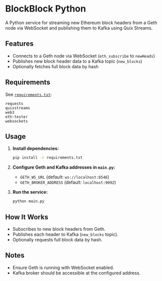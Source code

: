 # BlockBlock Python

A Python service for streaming new Ethereum block headers from a Geth node via WebSocket and publishing them to Kafka using Quix Streams.

## Features

- Connects to a Geth node via WebSocket (`eth_subscribe` to `newHeads`)
- Publishes new block header data to a Kafka topic (`new_blocks`)
- Optionally fetches full block data by hash

## Requirements

See [`requirements.txt`](./requirements.txt):

```
requests
quixstreams
web3
eth-tester
websockets
```

## Usage

1. **Install dependencies:**
    ```bash
    pip install -r requirements.txt
    ```

2. **Configure Geth and Kafka addresses in `main.py`:**
    - `GETH_WS_URL` (default: `ws://localhost:8546`)
    - `GETH_BROKER_ADDRESS` (default: `localhost:9092`)

3. **Run the service:**
    ```bash
    python main.py
    ```

## How It Works

- Subscribes to new block headers from Geth.
- Publishes each header to Kafka (`new_blocks` topic).
- Optionally requests full block data by hash.

## Notes

- Ensure Geth is running with WebSocket enabled.
- Kafka broker should be accessible at the configured address.
